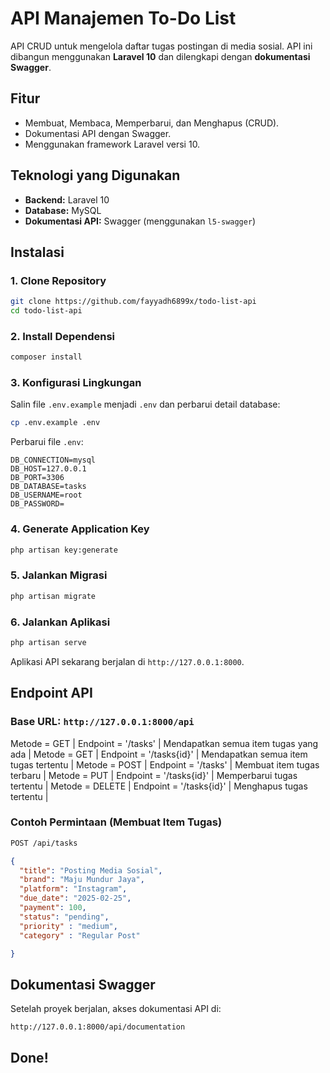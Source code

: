 # API Manajemen To-Do List

API CRUD untuk mengelola daftar tugas postingan di media sosial. API ini dibangun menggunakan **Laravel 10** dan dilengkapi dengan **dokumentasi Swagger**.

## Fitur
- Membuat, Membaca, Memperbarui, dan Menghapus (CRUD).
- Dokumentasi API dengan Swagger.
- Menggunakan framework Laravel versi 10.

## Teknologi yang Digunakan
- **Backend:** Laravel 10
- **Database:** MySQL
- **Dokumentasi API:** Swagger (menggunakan `l5-swagger`)

## Instalasi

### 1. Clone Repository
```sh
git clone https://github.com/fayyadh6899x/todo-list-api
cd todo-list-api
```

### 2. Install Dependensi
```sh
composer install
```

### 3. Konfigurasi Lingkungan
Salin file `.env.example` menjadi `.env` dan perbarui detail database:
```sh
cp .env.example .env
```
Perbarui file `.env`:
```
DB_CONNECTION=mysql
DB_HOST=127.0.0.1
DB_PORT=3306
DB_DATABASE=tasks
DB_USERNAME=root
DB_PASSWORD=
```

### 4. Generate Application Key
```sh
php artisan key:generate
```

### 5. Jalankan Migrasi
```sh
php artisan migrate
```

### 6. Jalankan Aplikasi
```sh
php artisan serve
```
Aplikasi API sekarang berjalan di `http://127.0.0.1:8000`.

## Endpoint API

### Base URL: `http://127.0.0.1:8000/api`

Metode = GET | Endpoint = '/tasks' | Mendapatkan semua item tugas yang ada |
Metode = GET | Endpoint = '/tasks{id}' | Mendapatkan semua item tugas tertentu |
Metode = POST | Endpoint = '/tasks' | Membuat item tugas terbaru |
Metode = PUT | Endpoint = '/tasks{id}' | Memperbarui tugas tertentu |
Metode = DELETE | Endpoint = '/tasks{id}' | Menghapus tugas tertentu |

### Contoh Permintaan (Membuat Item Tugas)
```sh
POST /api/tasks
```
```json
{
  "title": "Posting Media Sosial",
  "brand": "Maju Mundur Jaya",
  "platform": "Instagram",
  "due_date": "2025-02-25",
  "payment": 100,
  "status": "pending",
  "priority" : "medium",
  "category" : "Regular Post"

}
```

## Dokumentasi Swagger
Setelah proyek berjalan, akses dokumentasi API di:
```
http://127.0.0.1:8000/api/documentation
```
## Done!

